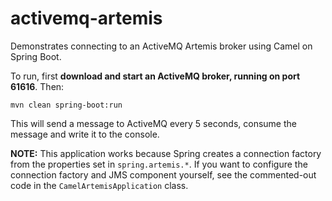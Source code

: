 # activemq-artemis

Demonstrates connecting to an ActiveMQ Artemis broker using Camel on Spring Boot.

To run, first **download and start an ActiveMQ broker, running on port 61616**. Then:

    mvn clean spring-boot:run

This will send a message to ActiveMQ every 5 seconds, consume the message and write it to the console.

**NOTE:** This application works because Spring creates a connection factory from the properties set in `spring.artemis.*`. If you want to configure the connection factory and JMS component yourself, see the commented-out code in the `CamelArtemisApplication` class.
